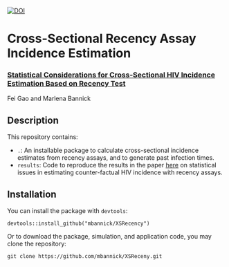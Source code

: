 [![DOI](https://zenodo.org/badge/327072490.svg)](https://zenodo.org/badge/latestdoi/327072490)

# Cross-Sectional Recency Assay Incidence Estimation

### [Statistical Considerations for Cross-Sectional HIV Incidence Estimation Based on Recency Test](https://arxiv.org/abs/2106.01997)

Fei Gao and Marlena Bannick

## Description
This repository contains:
- `.`: An installable package to calculate cross-sectional incidence estimates from recency assays, and to generate past infection times.
- `results`: Code to reproduce the results in the paper [here](https://arxiv.org/abs/2106.01997) on statistical issues in estimating counter-factual HIV incidence with recency assays.

## Installation

You can install the package with `devtools`:
```{bash}
devtools::install_github("mbannick/XSRecency")
```

Or to download the package, simulation, and application code, you may clone the repository:
```{bash}
git clone https://github.com/mbannick/XSReceny.git
```
